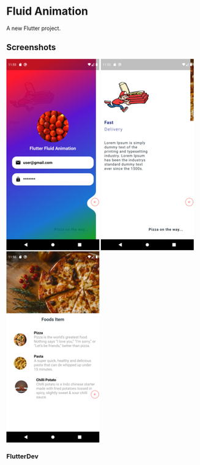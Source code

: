 # Fluid Animation

A new Flutter project.

## Screenshots

<img src="page1.png" height="500em" /> <img src="page2.png" height="500em" /> <img src="page3.png" height="500em" />

### FlutterDev
